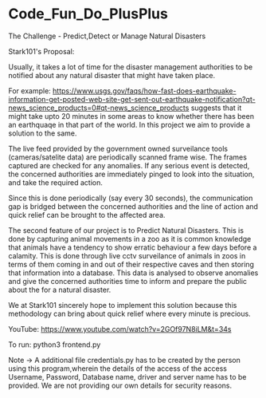 # Code_Fun_Do_PlusPlus
The Challenge - Predict,Detect or Manage Natural Disasters

Stark101's Proposal:

Usually, it takes a lot of time for the disaster management authorities to be notified about any natural disaster that might have taken place. 

For example: https://www.usgs.gov/faqs/how-fast-does-earthquake-information-get-posted-web-site-get-sent-out-earthquake-notification?qt-news_science_products=0#qt-news_science_products
suggests that it might take upto 20 minutes in some areas to know whether there has been an earthquaqe in that part of the world. In this project we aim to provide a solution to the same.

The live feed provided by the government owned surveilance tools (cameras/satelite data) are periodically scanned frame wise. The frames captured are checked for any anomalies. If any serious event is detected, the concerned authorities are immediately pinged to look into the situation, and take the required action.

Since this is done periodically (say every 30 seconds), the communication gap is bridged between the concerned authorities and the line of action and quick relief can be brought to the affected area.

The second feature of our project is to Predict Natural Disasters. This is done by capturing animal movements in a zoo as it is common knowledge that animals have a tendency to show erratic behaviour a few days before a calamity. This is done through live cctv surveilance of animals in zoos in terms of them coming in and out of their respective caves and then storing that information into a database. This data is analysed to observe anomalies and give the concerned authorities time to inform and prepare the public about the for a natural disaster.

We at Stark101 sincerely hope to implement this solution because this methodology can bring about quick relief where every minute is precious.

YouTube: https://www.youtube.com/watch?v=2GOf97N8iLM&t=34s

To run: python3 frontend.py

Note -> A additional file credentials.py has to be created by the person using this program,wherein the details of the access of the access 
Username, Password, Database name, driver and server name has to be provided. We are not providing our own details for security reasons. 
